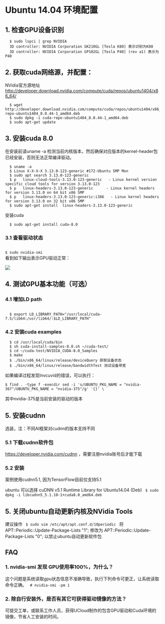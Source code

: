 

# Ubuntu 14.04 环境配置

## 1. 检查GPU设备识别
```
  $ sudo lspci | grep NVIDIA
  3D controller: NVIDIA Corporation GK210GL [Tesla K80] 表示识别为K80
  3D controller: NVIDIA Corporation GP102GL [Tesla P40] (rev a1) 表示为P40
```

## 2. 获取cuda网络源，并配置：

NVidia官方源地址 http://developer.download.nvidia.com/compute/cuda/repos/ubuntu1404/x86_64/

```
  $ wget http://developer.download.nvidia.com/compute/cuda/repos/ubuntu1404/x86_64/cuda-repo-ubuntu1404_8.0.44-1_amd64.deb
  $ sudo dpkg -i cuda-repo-ubuntu1404_8.0.44-1_amd64.deb
  $ sudo apt-get update
```

## 3. 安装cuda 8.0
在安装前请uname -a  检测当前内核版本，然后确保对应版本的kernel-header包已经安装，否则无法正常编译驱动。
```
  $ uname -a
  $ Linux X-X-X-X 3.13.0-123-generic #172-Ubuntu SMP Mon
  $ sudo apt search 3.13.0-123-generic
  $ p   linux-cloud-tools-3.13.0-123-generic   - Linux kernel version specific cloud tools for version 3.13.0-123                      
  $ p   linux-headers-3.13.0-123-generic      - Linux kernel headers for version 3.13.0 on 64 bit x86 SMP                             
  $ p   linux-headers-3.13.0-123-generic:i386   - Linux kernel headers for version 3.13.0 on 32 bit x86 SMP
  $ sudo apt-get install  linux-headers-3.13.0-123-generic 
```
安装cuda
```
  $ sudo apt-get install cuda-8.0
```

### 3.1 查看驱动状态
<code>
$ sudo nvidia-smi
</code>
看到如下输出表示GPU驱动正常：

![](ai/gpu/images/operation/nvidia.jpg)

## 4. 测试GPU基本功能（可选）

### 4.1 增加LD path
<code>
  $ export LD_LIBRARY_PATH="/usr/local/cuda-7.5/lib64:/usr/lib64/:$LD_LIBRARY_PATH"
</code>

### 4.2 安装cuda examples
```
  $ cd /usr/local/cuda/bin
  $ sh cuda-install-samples-8.0.sh ~/cuda-test/
  $ cd ~/cuda-test/NVIDIA_CUDA-8.0_Samples
  $ make
  $ ./bin/x86_64/linux/release/deviceQuery 获取设备状态
  $ ./bin/x86_64/linux/release/bandwidthTest 测试设备带宽
```
如果编译过程发现lnvcuvid的错误，可以执行：
```
$ find . -type f -execdir sed -i 's/UBUNTU_PKG_NAME = "nvidia-367"/UBUNTU_PKG_NAME = "nvidia-375"/g' '{}' \    
```
其中nvidia-375是当前安装的驱动的版本

## 5. 安装cudnn
选装，注：不同AI框架对cudnn的版本支持不同

### 5.1 下载cudnn软件包
https://developer.nvidia.com/cudnn ，需要注册nvidia账号后才能下载

### 5.2 安装
案例使用cudnn5.1, 因为TensorFlow目前仅支持5.1

ubuntu 可以选择 cuDNN v5.1 Runtime Library for Ubuntu14.04 (Deb)
<code>
  $ sudo dpkg -i libcudnn5_5.1.10-1+cuda8.0_amd64.deb
</code>

## 5. 关闭ubuntu自动更新内核及NVidia Tools
建议操作
<code>
$ sudo vim /etc/apt/apt.conf.d/10periodic
</code>
将 APT::Periodic::Update-Package-Lists "1"; 修改为 APT::Periodic::Update-Package-Lists "0";
以禁止ubuntu自动更新软件包

## FAQ

### 1. nvidia-smi 发现 GPU使用率100%，为什么？

这个问题是系统读取gpu状态信息不准确导致，执行下列命令可更正，让系统读取命令正确。
<code>
    # nvidia-smi -pm 1
</code>

### 2. 除自行安装外，是否有其它可获得驱动镜像的方法？

可提交工单，或联系工作人员，获得UCloud制作的包含GPU驱动和Cuda环境的镜像，节省人工安装的时间。